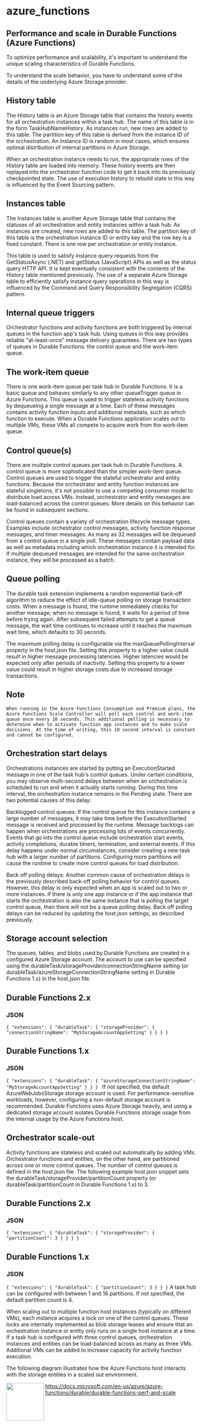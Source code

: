 # azure_functions

## Performance and scale in Durable Functions (Azure Functions)
To optimize performance and scalability, it's important to understand the unique scaling characteristics of Durable Functions.

To understand the scale behavior, you have to understand some of the details of the underlying Azure Storage provider.

## History table
The History table is an Azure Storage table that contains the history events for all orchestration instances within a task hub. The name of this table is in the form TaskHubNameHistory. As instances run, new rows are added to this table. The partition key of this table is derived from the instance ID of the orchestration. An instance ID is random in most cases, which ensures optimal distribution of internal partitions in Azure Storage.

When an orchestration instance needs to run, the appropriate rows of the History table are loaded into memory. These history events are then replayed into the orchestrator function code to get it back into its previously checkpointed state. The use of execution history to rebuild state in this way is influenced by the Event Sourcing pattern.

## Instances table
The Instances table is another Azure Storage table that contains the statuses of all orchestration and entity instances within a task hub. As instances are created, new rows are added to this table. The partition key of this table is the orchestration instance ID or entity key and the row key is a fixed constant. There is one row per orchestration or entity instance.

This table is used to satisfy instance query requests from the GetStatusAsync (.NET) and getStatus (JavaScript) APIs as well as the status query HTTP API. It is kept eventually consistent with the contents of the History table mentioned previously. The use of a separate Azure Storage table to efficiently satisfy instance query operations in this way is influenced by the Command and Query Responsibility Segregation (CQRS) pattern.

## Internal queue triggers
Orchestrator functions and activity functions are both triggered by internal queues in the function app's task hub. Using queues in this way provides reliable "at-least-once" message delivery guarantees. There are two types of queues in Durable Functions: the control queue and the work-item queue.

## The work-item queue
There is one work-item queue per task hub in Durable Functions. It is a basic queue and behaves similarly to any other queueTrigger queue in Azure Functions. This queue is used to trigger stateless activity functions by dequeueing a single message at a time. Each of these messages contains activity function inputs and additional metadata, such as which function to execute. When a Durable Functions application scales out to multiple VMs, these VMs all compete to acquire work from the work-item queue.

## Control queue(s)
There are multiple control queues per task hub in Durable Functions. A control queue is more sophisticated than the simpler work-item queue. Control queues are used to trigger the stateful orchestrator and entity functions. Because the orchestrator and entity function instances are stateful singletons, it's not possible to use a competing consumer model to distribute load across VMs. Instead, orchestrator and entity messages are load-balanced across the control queues. More details on this behavior can be found in subsequent sections.

Control queues contain a variety of orchestration lifecycle message types. Examples include orchestrator control messages, activity function response messages, and timer messages. As many as 32 messages will be dequeued from a control queue in a single poll. These messages contain payload data as well as metadata including which orchestration instance it is intended for. If multiple dequeued messages are intended for the same orchestration instance, they will be processed as a batch.

## Queue polling
The durable task extension implements a random exponential back-off algorithm to reduce the effect of idle-queue polling on storage transaction costs. When a message is found, the runtime immediately checks for another message; when no message is found, it waits for a period of time before trying again. After subsequent failed attempts to get a queue message, the wait time continues to increase until it reaches the maximum wait time, which defaults to 30 seconds.

The maximum polling delay is configurable via the maxQueuePollingInterval property in the host.json file. Setting this property to a higher value could result in higher message processing latencies. Higher latencies would be expected only after periods of inactivity. Setting this property to a lower value could result in higher storage costs due to increased storage transactions.

##  Note
`
When running in the Azure Functions Consumption and Premium plans, the Azure Functions Scale Controller will poll each control and work-item queue once every 10 seconds. This additional polling is necessary to determine when to activate function app instances and to make scale decisions. At the time of writing, this 10 second interval is constant and cannot be configured.
`
## Orchestration start delays
Orchestrations instances are started by putting an ExecutionStarted message in one of the task hub's control queues. Under certain conditions, you may observe multi-second delays between when an orchestration is scheduled to run and when it actually starts running. During this time interval, the orchestration instance remains in the Pending state. There are two potential causes of this delay:

Backlogged control queues: If the control queue for this instance contains a large number of messages, it may take time before the ExecutionStarted message is received and processed by the runtime. Message backlogs can happen when orchestrations are processing lots of events concurrently. Events that go into the control queue include orchestration start events, activity completions, durable timers, termination, and external events. If this delay happens under normal circumstances, consider creating a new task hub with a larger number of partitions. Configuring more partitions will cause the runtime to create more control queues for load distribution.

Back off polling delays: Another common cause of orchestration delays is the previously described back-off polling behavior for control queues. However, this delay is only expected when an app is scaled out to two or more instances. If there is only one app instance or if the app instance that starts the orchestration is also the same instance that is polling the target control queue, then there will not be a queue polling delay. Back off polling delays can be reduced by updating the host.json settings, as described previously.

## Storage account selection
The queues, tables, and blobs used by Durable Functions are created in a configured Azure Storage account. The account to use can be specified using the durableTask/storageProvider/connectionStringName setting (or durableTask/azureStorageConnectionStringName setting in Durable Functions 1.x) in the host.json file.

## Durable Functions 2.x
### JSON
`
{
  "extensions": {
    "durableTask": {
      "storageProvider": {
        "connectionStringName": "MyStorageAccountAppSetting"
      }
    }
  }
}
`
## Durable Functions 1.x
### JSON
`{
  "extensions": {
    "durableTask": {
      "azureStorageConnectionStringName": "MyStorageAccountAppSetting"
    }
  }
}
`
If not specified, the default AzureWebJobsStorage storage account is used. For performance-sensitive workloads, however, configuring a non-default storage account is recommended. Durable Functions uses Azure Storage heavily, and using a dedicated storage account isolates Durable Functions storage usage from the internal usage by the Azure Functions host.

## Orchestrator scale-out
Activity functions are stateless and scaled out automatically by adding VMs. Orchestrator functions and entities, on the other hand, are partitioned across one or more control queues. The number of control queues is defined in the host.json file. The following example host.json snippet sets the durableTask/storageProvider/partitionCount property (or durableTask/partitionCount in Durable Functions 1.x) to 3.

## Durable Functions 2.x
### JSON
`
{
  "extensions": {
    "durableTask": {
      "storageProvider": {
          "partitionCount": 3
      }
    }
  }
}
`
## Durable Functions 1.x
### JSON
`
{
  "extensions": {
    "durableTask": {
      "partitionCount": 3
    }
  }
}
`
A task hub can be configured with between 1 and 16 partitions. If not specified, the default partition count is 4.

When scaling out to multiple function host instances (typically on different VMs), each instance acquires a lock on one of the control queues. These locks are internally implemented as blob storage leases and ensure that an orchestration instance or entity only runs on a single host instance at a time. If a task hub is configured with three control queues, orchestration instances and entities can be load-balanced across as many as three VMs. Additional VMs can be added to increase capacity for activity function execution.

The following diagram illustrates how the Azure Functions host interacts with the storage entities in a scaled out environment.

<img align="left" width="100" height="100" src="https://docs.microsoft.com/en-us/azure/azure-functions/durable/media/durable-functions-perf-and-scale/scale-diagram.png">

https://docs.microsoft.com/en-us/azure/azure-functions/durable/durable-functions-perf-and-scale
